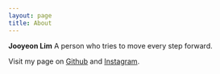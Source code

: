 ```yaml
---
layout: page
title: About
---
```


**Jooyeon Lim**
A person who tries to move every step forward.

Visit my page on [Github](https://github.com/wwnduslim) and [Instagram](https://www.instagram.com/wwnduslim/).

